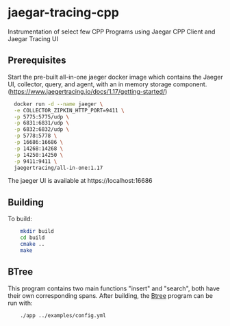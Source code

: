 
# jaegar-tracing-cpp
Instrumentation of select few CPP Programs using Jaegar CPP Client and Jaegar Tracing UI

## Prerequisites
Start the pre-built all-in-one jaeger docker image which contains the Jaeger UI, collector, query, and agent, with an in memory storage component. (https://www.jaegertracing.io/docs/1.17/getting-started/)

```bash
  docker run -d --name jaeger \
  -e COLLECTOR_ZIPKIN_HTTP_PORT=9411 \
  -p 5775:5775/udp \
  -p 6831:6831/udp \
  -p 6832:6832/udp \
  -p 5778:5778 \
  -p 16686:16686 \
  -p 14268:14268 \
  -p 14250:14250 \
  -p 9411:9411 \
  jaegertracing/all-in-one:1.17
```
The jaeger UI is available at https://localhost:16686


## Building

To build:

```bash
    mkdir build
    cd build
    cmake ..
    make
```
## BTree
This program contains two main functions "insert" and "search", both have their own corresponding spans.
After building, the [Btree](./examples/App.cpp) program can be run
with:

```bash
    ./app ../examples/config.yml
```

